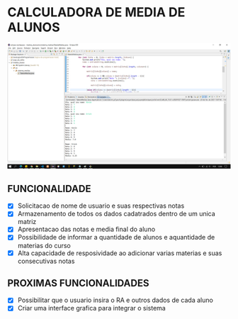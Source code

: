# CALCULADORA DE MEDIA DE ALUNOS

![](medias-alunos.png)

## FUNCIONALIDADE
 - [x] Solicitacao de nome de usuario e suas respectivas notas
 - [x] Armazenamento de todos os dados cadatrados dentro de um unica matriz
 - [x] Apresentacao das notas e media final do aluno
 - [x] Possibilidade de informar a quantidade de alunos e aquantidade de materias do curso
 - [x] Alta capacidade de resposividade ao adicionar varias materias e suas consecutivas notas

## PROXIMAS FUNCIONALIDADES
 - [X] Possibilitar que o usuario insira o RA e outros dados de cada aluno
 - [x] Criar uma interface grafica para integrar o sistema